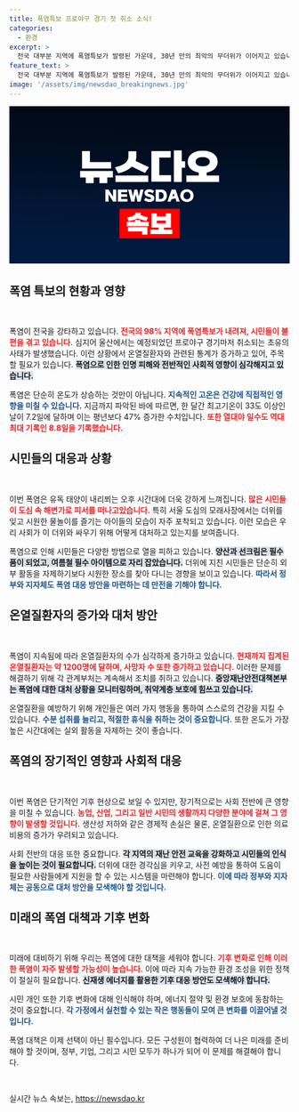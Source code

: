 ```yaml
---
title: 폭염특보 프로야구 경기 첫 취소 소식!
categories:
  - 환경
excerpt: >
  전국 대부분 지역에 폭염특보가 발령된 가운데, 30년 만의 최악의 무더위가 이어지고 있습니다. 울산에서는 프로야구 경기가 취소될 정도로 심각한 상황, 온열질환자 급증에 정부가 대책 마련에 나섰습니다.
feature_text: >
  전국 대부분 지역에 폭염특보가 발령된 가운데, 30년 만의 최악의 무더위가 이어지고 있습니다. 울산에서는 프로야구 경기가 취소될 정도로 심각한 상황, 온열질환자 급증에 정부가 대책 마련에 나섰습니다.
image: '/assets/img/newsdao_breakingnews.jpg'
---
```


<p><img src="/assets/img/newsdao_breakingnews.jpg" alt="bookingtag 속보" /></p>

<h2 data-ke-size="size26">폭염 특보의 현황과 영향</h2>

<p data-ke-size="size16">&nbsp;</p>

<p>폭염이 전국을 강타하고 있습니다. <b><span style="color: #ee2323;">전국의 98% 지역에 폭염특보가 내려져, 시민들이 불편을 겪고 있습니다.</span></b> 심지어 울산에서는 예정되었던 프로야구 경기마저 취소되는 초유의 사태가 발생했습니다. 이런 상황에서 온열질환자와 관련된 통계가 증가하고 있어, 주목할 필요가 있습니다. <b><span style="background-color: #21538527;">폭염으로 인한 인명 피해와 전반적인 사회적 영향이 심각해지고 있습니다.</span></b></p>

<p>폭염은 단순히 온도가 상승하는 것만이 아닙니다. <b><span style="color: #1a5490;">지속적인 고온은 건강에 직접적인 영향을 미칠 수 있습니다.</span></b> 지금까지 파악된 바에 따르면, 한 달간 최고기온이 33도 이상인 날이 7.2일에 달하며 이는 평년보다 47% 증가한 수치입니다. <b><span style="color: #ee2323;">또한 열대야 일수도 역대 최대 기록인 8.8일을 기록했습니다.</span></b></p>

<h2 data-ke-size="size26">시민들의 대응과 상황</h2>

<p data-ke-size="size16">&nbsp;</p>

<p>이번 폭염은 유독 태양이 내리쬐는 오후 시간대에 더욱 강하게 느껴집니다. <b><span style="color: #ee2323;">많은 시민들이 도심 속 해변가로 피서를 떠나고있습니다.</span></b> 특히 서울 도심의 모래사장에서는 더위를 잊고 시원한 물놀이를 즐기는 아이들의 모습이 자주 포착되고 있습니다. 이런 모습은 우리 사회가 이 더위와 싸우기 위해 어떻게 대처하고 있는지를 보여줍니다.</p>

<p>폭염으로 인해 시민들은 다양한 방법으로 열을 피하고 있습니다. <b><span style="background-color: #21538527;">양산과 선크림은 필수품이 되었고, 여름철 필수 아이템으로 자리 잡았습니다.</span></b> 더위에 지친 시민들은 단순히 외부 활동을 자제하기보다 시원한 장소를 찾아 다니는 경향을 보이고 있습니다. <b><span style="color: #1a5490;">따라서 정부와 지자체도 폭염 대응 방안을 마련하는 데 만전을 기해야 합니다.</span></b></p>

<h2 data-ke-size="size26">온열질환자의 증가와 대처 방안</h2>

<p data-ke-size="size16">&nbsp;</p>

<p>폭염이 지속됨에 따라 온열질환자의 수가 심각하게 증가하고 있습니다. <b><span style="color: #ee2323;">현재까지 집계된 온열질환자는 약 1200명에 달하며, 사망자 수 또한 증가하고 있습니다.</span></b> 이러한 문제를 해결하기 위해 각 관계부처는 계속해서 조치를 취하고 있습니다. <b><span style="background-color: #21538527;">중앙재난안전대책본부는 폭염에 대한 대처 상황을 모니터링하며, 취약계층 보호에 힘쓰고 있습니다.</span></b></p>

<p>온열질환을 예방하기 위해 개인들은 여러 가지 행동을 통하여 스스로의 건강을 지킬 수 있습니다. <b><span style="color: #1a5490;">수분 섭취를 늘리고, 적절한 휴식을 취하는 것이 중요합니다.</span></b> 또한 온도가 가장 높은 시간대에는 실외 활동을 자제하는 것이 좋습니다.</p>

<h2 data-ke-size="size26">폭염의 장기적인 영향과 사회적 대응</h2>

<p data-ke-size="size16">&nbsp;</p>

<p>이번 폭염은 단기적인 기후 현상으로 보일 수 있지만, 장기적으로는 사회 전반에 큰 영향을 미칠 수 있습니다. <b><span style="color: #ee2323;">농업, 산업, 그리고 일반 시민의 생활까지 다양한 분야에 걸쳐 그 영향이 발생할 것입니다.</span></b> 생산성 저하와 같은 경제적 손실은 물론, 온열질환으로 인한 의료비용의 증가가 우려되고 있습니다.</p>

<p>사회 전반의 대응 또한 중요합니다. <b><span style="background-color: #21538527;">각 지역의 재난 안전 교육을 강화하고 시민들의 인식을 높이는 것이 필요합니다.</span></b> 더위에 대한 경각심을 키우고, 사전 예방을 통하여 도움이 필요한 사람들에게 지원을 할 수 있는 시스템을 마련해야 합니다. <b><span style="color: #1a5490;">이에 따라 정부와 지자체는 공동으로 대처 방안을 모색해야 할 것입니다.</span></b></p>

<h2 data-ke-size="size26">미래의 폭염 대책과 기후 변화</h2>

<p data-ke-size="size16">&nbsp;</p>

<p>미래에 대비하기 위해 우리는 폭염에 대한 대책을 세워야 합니다. <b><span style="color: #ee2323;">기후 변화로 인해 이러한 폭염이 자주 발생할 가능성이 높습니다.</span></b> 이에 따라 지속 가능한 환경 조성을 위한 정책이 절실히 필요합니다. <b><span style="background-color: #21538527;">신재생 에너지를 활용한 기후 대응 방안도 모색해야 합니다.</span></b></p>

<p>시민 개인 또한 기후 변화에 대해 인식해야 하며, 에너지 절약 및 환경 보호에 동참하는 것이 중요합니다. <b><span style="color: #1a5490;">각 가정에서 실천할 수 있는 작은 행동들이 모여 큰 변화를 이끌어낼 것입니다.</span></b></p>

<p>폭염 대책은 이제 선택이 아닌 필수입니다. 모든 구성원이 협력하여 더 나은 미래를 준비해야 할 것이며, 정부, 기업, 그리고 시민 모두가 하나가 되어 이 문제를 해결해야 합니다. <p data-ke-size="size16">&nbsp;</p></p>
실시간 뉴스 속보는, <a href="https://newsdao.kr" rel="dofollow">https://newsdao.kr</a>


